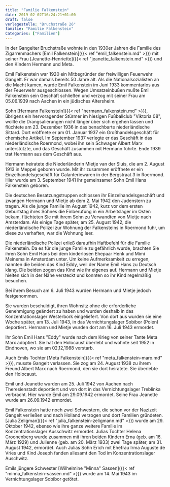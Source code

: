 ```yaml
---
title: "Familie Falkenstein"
date: 2019-02-02T16:24:21+01:00
draft: false
verlegestelle: "Bruchstraße 26"
familie: "Familie Falkenstein"
Categories: ["Familien"]
---
```


In der Gangelter Bruchstraße wohnte in den 1930er Jahren die Familie des Zigarrenmachers [Emil Falkenstein]({{< ref "emil_falkenstein.md" >}}) mit seiner Frau [Jeanette-Henriette]({{< ref "jeanette_falkenstein.md" >}}) und den Kindern Hermann und Meta.

Emil Falkenstein war 1920 ein Mitbegründer der freiwilligen Feuerwehr Gangelt. 
Er war damals bereits 50 Jahre alt. 
Als die Nationalsozialisten an die Macht kamen, wurde Emil Falkenstein im Juni 1933 kommentarlos aus der Feuerwehr ausgeschlossen. 
Wegen Umsatzeinbußen mußte Emil Falkenstein sein Geschäft schließen und verzog mit seiner Frau am 05.06.1939 nach Aachen in ein jüdisches Altersheim. 

Sohn [Hermann Falkenstein]({{< ref "hermann_falkenstein.md" >}}), übrigens ein hervoragender Stürmer im hiesigen Fußballclub "Viktoria 08", wollte die Drangsalierungen nicht länger über sich ergehen lassen und flüchtete am 23. Dezember 1936 in das benachbarte niederländische Sittard. 
Dort eröffnete er am 01. Januar 1937 ein Großhandelsgeschäft für chemische Artikel.
Im September 1937 verlegte er das Geschäft in das niederländische Roermond, wobei ihn sein Schwager Albert Marx unterstützte, und das Geschäft zusammen mit Hermann führte. 
Ende 1939 trat Hermann aus dem Geschäft aus.

Hermann heiratete die Niederländerin Mietje van der Sluis, die am 2. August 1913 in Meppel geboren wurde. 
Mit ihr zusammen eröffnete er ein Einzelhandelsgeschäft für Galanteriewaren in der Bergstraat 3 in Roermond. 
Hier wurde am 3. September 1941 ihr gemeinsamer Sohn Emil Hans Falkenstein geboren. 

Die deutschen Besatzungstruppen schlossen ihr Einzelhandelsgeschäft und zwangen Hermann und Mietje ab dem 2. Mai 1942 den Judenstern zu tragen. 
Als die junge Familie im August 1942, kurz vor dem ersten Geburtstag ihres Sohnes die Einberufung in ein Arbeitslager im Osten bekam, flüchteten Sie mit ihrem Sohn zu Verwandten von Mietje nach Amsterdam.
Als einige Tage später, am 25. August 1942, die niederländische Polizei zur Wohnung der Falkensteins in Roermond fuhr, um diese zu verhaften, war die Wohnung leer. 

Die niederländische Polizei erließ daraufhin Haftbefehl für die Familie Falkenstein. Da es für die junge Familie zu gefährlich wurde, brachten Sie ihren Sohn Emil Hans bei dem kinderlosen Ehepaar Henk und Mimi Meinema in Amsterdam unter. 
Um keine Aufmerksamkeit zu erregen, nannten die beiden das Kind Eddy, weil der Name Emil Hans zu Deutsch klang. 
Die beiden zogen das Kind wie ihr eigenes auf. 
Hermann und Mietje hielten sich in der Nähe versteckt und konnten so ihr Kind regelmäßig besuchen. 

Bei ihrem Besuch am 6. Juli 1943 wurden Hermann und Mietje jedoch festgenommen. 

Sie wurden beschuldigt, ihren Wohnsitz ohne die erforderliche Genehmigung geändert zu haben und wurden deshalb in das Konzentrationslager Westerbork eingeliefert. 
Von dort aus wurden sie eine Woche später, am 13. Juli 1943, in das Vernichtungslager Sobibor (Polen) deportiert. 
Hermann und Mietje wurden dort am 16. Juli 1943 ermordet. 

Ihr Sohn Emil Hans "Eddy" wurde nach dem Krieg von seiner Tante Meta Marx adoptiert. 
Sie hat den Holocaust überlebt und wohnte seit 1952 in Eindhoven, wo sie am 02,12,1988 verstarb. 

Auch Emils Tochter [Meta Falkenstein]({{< ref "meta_falkenstein-marx.md" >}}), musste Gangelt verlassen. 
Sie zog am 24. August 1938 zu ihrem Freund Albert Marx nach Roermond, den sie dort heiratete.
Sie überlebte den Holocaust.

Emil und Jeanette wurden am 25. Juli 1942 von Aachen nach Theresienstadt deportiert und von dort in das Vernichtungslager Treblinka verbracht. 
Hier wurde Emil am 29.09.1942 ermordet. Seine Frau Jeanette wurde am 26.09.1942 ermordet.

Emil Falkenstein hatte noch zwei Schwestern, die schon vor der Nazizeit Gangelt verließen und nach Holland verzogen und dort Familien gründeten.
[Julia Zeligman]({{< ref "julia_falkenstein-zeligmann.md" >}}) wurde am 29. Oktober 1942, ebenso wie ihre ganze weitere Familie im Konzentrationslager Ausschwitz ermordet. 
Julias Tochter Helena Croonenberg wurde zusammen mit ihren beiden Kindern Erna (geb. am 16. März 1929) und Julienne (geb. am 20. März 1933) zwei Tage später, am 31. August 1942, ermordet.
Auch Julias Sohn Erich mit Ehefrau Irma Auguste de Vries und Kind Joseph fanden allesamt den Tod im Konzentrationslager Auschwitz. 

Emils jüngere Schwester [Wilhelmine "Minna" Sassen]({{< ref "minna_falkenstein-sassen.md" >}}) wurde am 14. Mai 1943 im Vernichtungslager Sobibor getötet. 